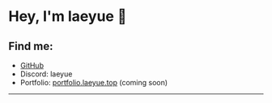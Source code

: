 # Hey, I'm laeyue 👋


## Find me:
- [GitHub](https://github.com/laeyue)
- Discord: laeyue
- Portfolio: [portfolio.laeyue.top](https://portfolio.laeyue.top) (coming soon)

---


